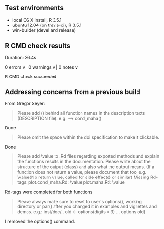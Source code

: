 ## Test environments

-   local OS X install, R 3.5.1
-   ubuntu 12.04 (on travis-ci), R 3.5.1
-   win-builder (devel and release)

## R CMD check results

Duration: 36.4s

0 errors v \| 0 warnings v \| 0 notes v

R CMD check succeeded

## Addressing concerns from a previous build

From Gregor Seyer:

> Please add () behind all function names in the description texts 
(DESCRIPTION file). e.g: --> cond_maha()

Done

> Please omit the space within the doi specification to make it clickable.

Done

> Please add \value to .Rd files regarding exported methods and explain 
the functions results in the documentation. Please write about the 
structure of the output (class) and also what the output means. (If a 
function does not return a value, please document that too, e.g. 
\value{No return value, called for side effects} or similar)
Missing Rd-tags:
      plot.cond_maha.Rd: \value
      plot.maha.Rd: \value


Rd-tags were completed for both functions

> Please always make sure to reset to user's options(), working directory 
or par() after you changed it in examples and vignettes and demos.
e.g.: inst/doc/..
old <- options(digits = 3)
...
options(old)

I removed the options() command.

